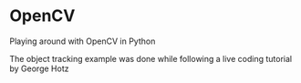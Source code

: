 # OpenCV
Playing around with OpenCV in Python

The object tracking example was done while following a live coding tutorial by George Hotz
